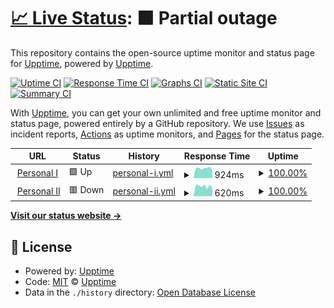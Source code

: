 # [📈 Live Status](https://upptime.github.io/upptime): <!--live status--> **🟧 Partial outage**

This repository contains the open-source uptime monitor and status page for [Upptime](https://upptime.js.org), powered by [Upptime](https://github.com/upptime/upptime).

[![Uptime CI](https://github.com/ldambekalns/uptime-monitoring/workflows/Uptime%20CI/badge.svg)](https://github.com/ldambekalns/uptime-monitoring/actions?query=workflow%3A%22Uptime+CI%22)
[![Response Time CI](https://github.com/ldambekalns/uptime-monitoring/workflows/Response%20Time%20CI/badge.svg)](https://github.com/ldambekalns/uptime-monitoring/actions?query=workflow%3A%22Response+Time+CI%22)
[![Graphs CI](https://github.com/ldambekalns/uptime-monitoring/workflows/Graphs%20CI/badge.svg)](https://github.com/ldambekalns/uptime-monitoring/actions?query=workflow%3A%22Graphs+CI%22)
[![Static Site CI](https://github.com/ldambekalns/uptime-monitoring/workflows/Static%20Site%20CI/badge.svg)](https://github.com/ldambekalns/uptime-monitoring/actions?query=workflow%3A%22Static+Site+CI%22)
[![Summary CI](https://github.com/ldambekalns/uptime-monitoring/workflows/Summary%20CI/badge.svg)](https://github.com/ldambekalns/uptime-monitoring/actions?query=workflow%3A%22Summary+CI%22)

With [Upptime](https://upptime.js.org), you can get your own unlimited and free uptime monitor and status page, powered entirely by a GitHub repository. We use [Issues](https://github.com/upptime/upptime/issues) as incident reports, [Actions](https://github.com/ldambekalns/uptime-monitoring/actions) as uptime monitors, and [Pages](https://upptime.github.io/upptime) for the status page.

<!--start: status pages-->
<!-- This summary is generated by Upptime (https://github.com/upptime/upptime) -->
<!-- Do not edit this manually, your changes will be overwritten -->
<!-- prettier-ignore -->
| URL | Status | History | Response Time | Uptime |
| --- | ------ | ------- | ------------- | ------ |
| <img alt="" src="https://icons.duckduckgo.com/ip3/karsten.dambekalns.de.ico" height="13"> [Personal I](https://karsten.dambekalns.de/) | 🟩 Up | [personal-i.yml](https://github.com/kdambekalns/uptime-monitoring/commits/HEAD/history/personal-i.yml) | <details><summary><img alt="Response time graph" src="./graphs/personal-i/response-time-week.png" height="20"> 924ms</summary><br><a href="https://kdambekalns.github.io/uptime-monitoring/history/personal-i"><img alt="Response time 946" src="https://img.shields.io/endpoint?url=https%3A%2F%2Fraw.githubusercontent.com%2Fkdambekalns%2Fuptime-monitoring%2FHEAD%2Fapi%2Fpersonal-i%2Fresponse-time.json"></a><br><a href="https://kdambekalns.github.io/uptime-monitoring/history/personal-i"><img alt="24-hour response time 764" src="https://img.shields.io/endpoint?url=https%3A%2F%2Fraw.githubusercontent.com%2Fkdambekalns%2Fuptime-monitoring%2FHEAD%2Fapi%2Fpersonal-i%2Fresponse-time-day.json"></a><br><a href="https://kdambekalns.github.io/uptime-monitoring/history/personal-i"><img alt="7-day response time 924" src="https://img.shields.io/endpoint?url=https%3A%2F%2Fraw.githubusercontent.com%2Fkdambekalns%2Fuptime-monitoring%2FHEAD%2Fapi%2Fpersonal-i%2Fresponse-time-week.json"></a><br><a href="https://kdambekalns.github.io/uptime-monitoring/history/personal-i"><img alt="30-day response time 867" src="https://img.shields.io/endpoint?url=https%3A%2F%2Fraw.githubusercontent.com%2Fkdambekalns%2Fuptime-monitoring%2FHEAD%2Fapi%2Fpersonal-i%2Fresponse-time-month.json"></a><br><a href="https://kdambekalns.github.io/uptime-monitoring/history/personal-i"><img alt="1-year response time 946" src="https://img.shields.io/endpoint?url=https%3A%2F%2Fraw.githubusercontent.com%2Fkdambekalns%2Fuptime-monitoring%2FHEAD%2Fapi%2Fpersonal-i%2Fresponse-time-year.json"></a></details> | <details><summary><a href="https://kdambekalns.github.io/uptime-monitoring/history/personal-i">100.00%</a></summary><a href="https://kdambekalns.github.io/uptime-monitoring/history/personal-i"><img alt="All-time uptime 100.00%" src="https://img.shields.io/endpoint?url=https%3A%2F%2Fraw.githubusercontent.com%2Fkdambekalns%2Fuptime-monitoring%2FHEAD%2Fapi%2Fpersonal-i%2Fuptime.json"></a><br><a href="https://kdambekalns.github.io/uptime-monitoring/history/personal-i"><img alt="24-hour uptime 100.00%" src="https://img.shields.io/endpoint?url=https%3A%2F%2Fraw.githubusercontent.com%2Fkdambekalns%2Fuptime-monitoring%2FHEAD%2Fapi%2Fpersonal-i%2Fuptime-day.json"></a><br><a href="https://kdambekalns.github.io/uptime-monitoring/history/personal-i"><img alt="7-day uptime 100.00%" src="https://img.shields.io/endpoint?url=https%3A%2F%2Fraw.githubusercontent.com%2Fkdambekalns%2Fuptime-monitoring%2FHEAD%2Fapi%2Fpersonal-i%2Fuptime-week.json"></a><br><a href="https://kdambekalns.github.io/uptime-monitoring/history/personal-i"><img alt="30-day uptime 100.00%" src="https://img.shields.io/endpoint?url=https%3A%2F%2Fraw.githubusercontent.com%2Fkdambekalns%2Fuptime-monitoring%2FHEAD%2Fapi%2Fpersonal-i%2Fuptime-month.json"></a><br><a href="https://kdambekalns.github.io/uptime-monitoring/history/personal-i"><img alt="1-year uptime 100.00%" src="https://img.shields.io/endpoint?url=https%3A%2F%2Fraw.githubusercontent.com%2Fkdambekalns%2Fuptime-monitoring%2FHEAD%2Fapi%2Fpersonal-i%2Fuptime-year.json"></a></details>
| <img alt="" src="https://icons.duckduckgo.com/ip3/www.k-fish.de.ico" height="13"> [Personal II](https://www.k-fish.de/) | 🟥 Down | [personal-ii.yml](https://github.com/kdambekalns/uptime-monitoring/commits/HEAD/history/personal-ii.yml) | <details><summary><img alt="Response time graph" src="./graphs/personal-ii/response-time-week.png" height="20"> 620ms</summary><br><a href="https://kdambekalns.github.io/uptime-monitoring/history/personal-ii"><img alt="Response time 621" src="https://img.shields.io/endpoint?url=https%3A%2F%2Fraw.githubusercontent.com%2Fkdambekalns%2Fuptime-monitoring%2FHEAD%2Fapi%2Fpersonal-ii%2Fresponse-time.json"></a><br><a href="https://kdambekalns.github.io/uptime-monitoring/history/personal-ii"><img alt="24-hour response time 467" src="https://img.shields.io/endpoint?url=https%3A%2F%2Fraw.githubusercontent.com%2Fkdambekalns%2Fuptime-monitoring%2FHEAD%2Fapi%2Fpersonal-ii%2Fresponse-time-day.json"></a><br><a href="https://kdambekalns.github.io/uptime-monitoring/history/personal-ii"><img alt="7-day response time 620" src="https://img.shields.io/endpoint?url=https%3A%2F%2Fraw.githubusercontent.com%2Fkdambekalns%2Fuptime-monitoring%2FHEAD%2Fapi%2Fpersonal-ii%2Fresponse-time-week.json"></a><br><a href="https://kdambekalns.github.io/uptime-monitoring/history/personal-ii"><img alt="30-day response time 569" src="https://img.shields.io/endpoint?url=https%3A%2F%2Fraw.githubusercontent.com%2Fkdambekalns%2Fuptime-monitoring%2FHEAD%2Fapi%2Fpersonal-ii%2Fresponse-time-month.json"></a><br><a href="https://kdambekalns.github.io/uptime-monitoring/history/personal-ii"><img alt="1-year response time 621" src="https://img.shields.io/endpoint?url=https%3A%2F%2Fraw.githubusercontent.com%2Fkdambekalns%2Fuptime-monitoring%2FHEAD%2Fapi%2Fpersonal-ii%2Fresponse-time-year.json"></a></details> | <details><summary><a href="https://kdambekalns.github.io/uptime-monitoring/history/personal-ii">100.00%</a></summary><a href="https://kdambekalns.github.io/uptime-monitoring/history/personal-ii"><img alt="All-time uptime 99.99%" src="https://img.shields.io/endpoint?url=https%3A%2F%2Fraw.githubusercontent.com%2Fkdambekalns%2Fuptime-monitoring%2FHEAD%2Fapi%2Fpersonal-ii%2Fuptime.json"></a><br><a href="https://kdambekalns.github.io/uptime-monitoring/history/personal-ii"><img alt="24-hour uptime 99.99%" src="https://img.shields.io/endpoint?url=https%3A%2F%2Fraw.githubusercontent.com%2Fkdambekalns%2Fuptime-monitoring%2FHEAD%2Fapi%2Fpersonal-ii%2Fuptime-day.json"></a><br><a href="https://kdambekalns.github.io/uptime-monitoring/history/personal-ii"><img alt="7-day uptime 100.00%" src="https://img.shields.io/endpoint?url=https%3A%2F%2Fraw.githubusercontent.com%2Fkdambekalns%2Fuptime-monitoring%2FHEAD%2Fapi%2Fpersonal-ii%2Fuptime-week.json"></a><br><a href="https://kdambekalns.github.io/uptime-monitoring/history/personal-ii"><img alt="30-day uptime 100.00%" src="https://img.shields.io/endpoint?url=https%3A%2F%2Fraw.githubusercontent.com%2Fkdambekalns%2Fuptime-monitoring%2FHEAD%2Fapi%2Fpersonal-ii%2Fuptime-month.json"></a><br><a href="https://kdambekalns.github.io/uptime-monitoring/history/personal-ii"><img alt="1-year uptime 99.99%" src="https://img.shields.io/endpoint?url=https%3A%2F%2Fraw.githubusercontent.com%2Fkdambekalns%2Fuptime-monitoring%2FHEAD%2Fapi%2Fpersonal-ii%2Fuptime-year.json"></a></details>

<!--end: status pages-->

[**Visit our status website →**](https://upptime.github.io/upptime)

## 📄 License

- Powered by: [Upptime](https://github.com/upptime/upptime)
- Code: [MIT](./LICENSE) © [Upptime](https://upptime.js.org)
- Data in the `./history` directory: [Open Database License](https://opendatacommons.org/licenses/odbl/1-0/)
